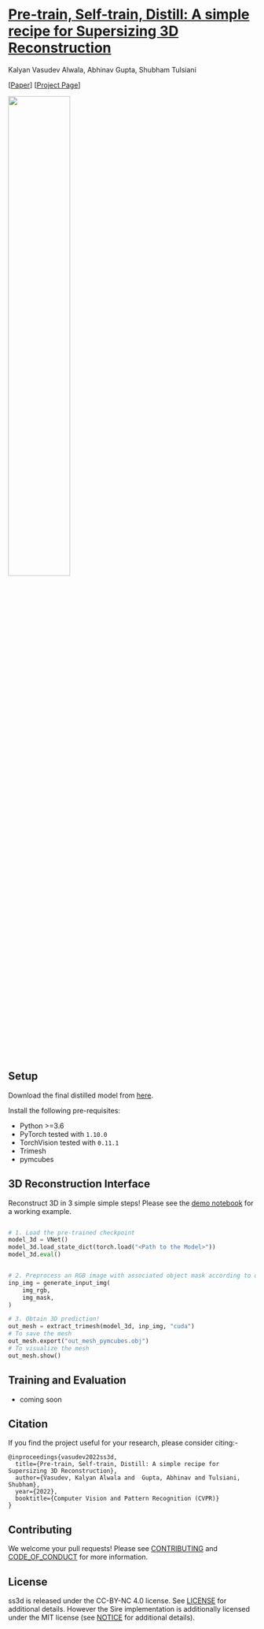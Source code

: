 # [Pre-train, Self-train, Distill: A simple recipe for Supersizing 3D Reconstruction](https://shubhtuls.github.io/ss3d/)
Kalyan Vasudev Alwala, Abhinav Gupta, Shubham Tulsiani

[[Paper](todo)] [[Project Page](https://shubhtuls.github.io/ss3d/)]

<img src="https://shubhtuls.github.io/ss3d/resources/teaser.gif" width="50%">

## Setup
Download the final distilled model from [here](https://dl.fbaipublicfiles.com/ss3d/distilled_model.torch).

Install the following pre-requisites:
* Python >=3.6
* PyTorch tested with `1.10.0` 
* TorchVision tested with `0.11.1`
* Trimesh
* pymcubes

## 3D Reconstruction Interface

Reconstruct 3D in 3 simple simple steps! Please see the [demo notebook](demo.ipynb) for a working example.

```python

# 1. Load the pre-trained checkpoint
model_3d = VNet()
model_3d.load_state_dict(torch.load("<Path to the Model>"))
model_3d.eval()


# 2. Preprocess an RGB image with associated object mask according to our model's input interface
inp_img = generate_input_img(
    img_rgb,
    img_mask,
)

# 3. Obtain 3D prediction!
out_mesh = extract_trimesh(model_3d, inp_img, "cuda")
# To save the mesh
out_mesh.export("out_mesh_pymcubes.obj")
# To visualize the mesh
out_mesh.show()
```

## Training and Evaluation
* coming soon


## Citation
If you find the project useful for your research, please consider citing:-
```
@inproceedings{vasudev2022ss3d,
  title={Pre-train, Self-train, Distill: A simple recipe for Supersizing 3D Reconstruction},
  author={Vasudev, Kalyan Alwala and  Gupta, Abhinav and Tulsiani, Shubham},
  year={2022},
  booktitle={Computer Vision and Pattern Recognition (CVPR)}
}
```

## Contributing
We welcome your pull requests! Please see [CONTRIBUTING](CONTRIBUTING.md) and [CODE_OF_CONDUCT](CODE_OF_CONDUCT.md) for more information.

## License
ss3d is released under the CC-BY-NC 4.0 license. See [LICENSE](LICENSE) for additional details. However the Sire implementation is additionally licensed under the MIT license (see [NOTICE](NOTICE) for additional details).
